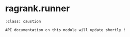 # ragrank.runner

```{admonition} Note
:class: caustion

API documentation on this module will update shortly !
```